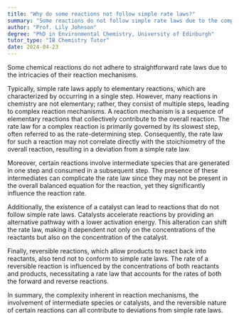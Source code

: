```yaml
---
title: "Why do some reactions not follow simple rate laws?"
summary: "Some reactions do not follow simple rate laws due to the complexity of their reaction mechanisms."
author: "Prof. Lily Johnson"
degree: "PhD in Environmental Chemistry, University of Edinburgh"
tutor_type: "IB Chemistry Tutor"
date: 2024-04-23
---
```


Some chemical reactions do not adhere to straightforward rate laws due to the intricacies of their reaction mechanisms.

Typically, simple rate laws apply to elementary reactions, which are characterized by occurring in a single step. However, many reactions in chemistry are not elementary; rather, they consist of multiple steps, leading to complex reaction mechanisms. A reaction mechanism is a sequence of elementary reactions that collectively contribute to the overall reaction. The rate law for a complex reaction is primarily governed by its slowest step, often referred to as the rate-determining step. Consequently, the rate law for such a reaction may not correlate directly with the stoichiometry of the overall reaction, resulting in a deviation from a simple rate law.

Moreover, certain reactions involve intermediate species that are generated in one step and consumed in a subsequent step. The presence of these intermediates can complicate the rate law since they may not be present in the overall balanced equation for the reaction, yet they significantly influence the reaction rate.

Additionally, the existence of a catalyst can lead to reactions that do not follow simple rate laws. Catalysts accelerate reactions by providing an alternative pathway with a lower activation energy. This alteration can shift the rate law, making it dependent not only on the concentrations of the reactants but also on the concentration of the catalyst.

Finally, reversible reactions, which allow products to react back into reactants, also tend not to conform to simple rate laws. The rate of a reversible reaction is influenced by the concentrations of both reactants and products, necessitating a rate law that accounts for the rates of both the forward and reverse reactions.

In summary, the complexity inherent in reaction mechanisms, the involvement of intermediate species or catalysts, and the reversible nature of certain reactions can all contribute to deviations from simple rate laws.
    